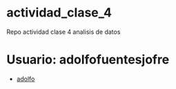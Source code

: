 # actividad_clase_4
Repo actividad clase 4 analisis de datos

# Usuario: adolfofuentesjofre
* [adolfo](https://github.com/adolfofuentesjofre)

